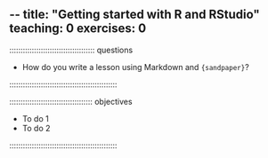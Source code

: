 --
title: "Getting started with R and RStudio"
teaching: 0
exercises: 0
---

:::::::::::::::::::::::::::::::::::::: questions 

- How do you write a lesson using Markdown and `{sandpaper}`?

::::::::::::::::::::::::::::::::::::::::::::::::

::::::::::::::::::::::::::::::::::::: objectives

- To do 1
- To do 2

::::::::::::::::::::::::::::::::::::::::::::::::


